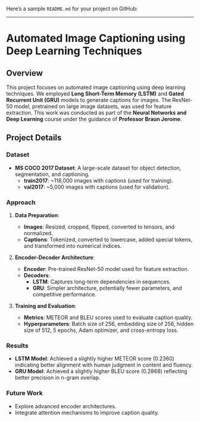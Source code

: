 Here’s a sample `README.md` for your project on GitHub:

---

# Automated Image Captioning using Deep Learning Techniques

## Overview

This project focuses on automated image captioning using deep learning techniques. We employed **Long Short-Term Memory (LSTM)** and **Gated Recurrent Unit (GRU)** models to generate captions for images. The ResNet-50 model, pretrained on large image datasets, was used for feature extraction. This work was conducted as part of the **Neural Networks and Deep Learning** course under the guidance of **Professor Braun Jerome**.

## Project Details

### Dataset

- **MS COCO 2017 Dataset**: A large-scale dataset for object detection, segmentation, and captioning.
  - **train2017**: ~118,000 images with captions (used for training).
  - **val2017**: ~5,000 images with captions (used for validation).

### Approach

1. **Data Preparation**: 
   - **Images**: Resized, cropped, flipped, converted to tensors, and normalized.
   - **Captions**: Tokenized, converted to lowercase, added special tokens, and transformed into numerical indices.

2. **Encoder-Decoder Architecture**:
   - **Encoder**: Pre-trained ResNet-50 model used for feature extraction.
   - **Decoders**:
     - **LSTM**: Captures long-term dependencies in sequences.
     - **GRU**: Simpler architecture, potentially fewer parameters, and competitive performance.

3. **Training and Evaluation**:
   - **Metrics**: METEOR and BLEU scores used to evaluate caption quality.
   - **Hyperparameters**: Batch size of 256, embedding size of 256, hidden size of 512, 5 epochs, Adam optimizer, and cross-entropy loss.

### Results

- **LSTM Model**: Achieved a slightly higher METEOR score (0.2360) indicating better alignment with human judgment in content and fluency.
- **GRU Model**: Achieved a slightly higher BLEU score (0.2868) reflecting better precision in n-gram overlap.

### Future Work

- Explore advanced encoder architectures.
- Integrate attention mechanisms to improve caption quality.
